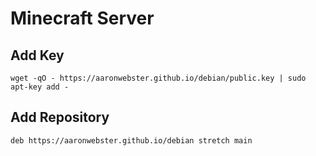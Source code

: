 # Minecraft Server

## Add Key

```
wget -qO - https://aaronwebster.github.io/debian/public.key | sudo apt-key add -
```

## Add Repository

```
deb https://aaronwebster.github.io/debian stretch main
```




